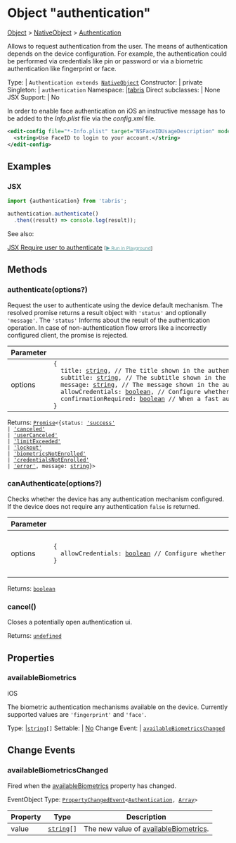 ---
---
# Object "authentication"

<a href="https://developer.mozilla.org/en-US/docs/Web/JavaScript/Reference/Global_Objects/Object" title="View &quot;Object&quot; on MDN">Object</a> > <a href="NativeObject.html" title="NativeObject Class Reference">NativeObject</a> > <a href="#" >Authentication</a>

Allows to request authentication from the user. The means of authentication depends on the device configuration. For example, the authentication could be performed via credentials like pin or password or via a biometric authentication like fingerprint or face.


Type: | <code style="white-space: nowrap">Authentication extends <a href="NativeObject.html" title="NativeObject Class Reference">NativeObject</a></code>
Constructor: | private
Singleton: | `authentication`
Namespace: |<a href="../modules.html#startup" >tabris</a>
Direct subclasses: | None
JSX Support: | No


In order to enable face authentication on iOS an instructive message has to be added to the _Info.plist_ file via the _config.xml_ file.

```xml
<edit-config file="*-Info.plist" target="NSFaceIDUsageDescription" mode="overwrite">
  <string>Use FaceID to login to your account.</string>
</edit-config>
```


## Examples
### JSX


```jsx
import {authentication} from 'tabris';

authentication.authenticate()
  .then((result) => console.log(result));
```



See also:
  
[<span class='language jsx'>JSX</span> Require user to authenticate](https://github.com/eclipsesource/tabris-js/tree/v3.10.0/snippets/authentication.jsx) <span style="font-size: 75%;">[<a href="https://playground.tabris.com/?gitref=v3.10.0&snippet=authentication.jsx" style="color: cadetblue;">► Run in Playground</a>]</span>

## Methods

### authenticate(options?)



Request the user to authenticate using the device default mechanism. The resolved promise returns a result object with `'status'` and optionally `'message'`. The `'status'` Informs about the result of the authentication operation. In case of non-authentication flow errors like a incorrectly configured client, the promise is rejected.


Parameter|Type|Description
-|-|-
options | <code style="white-space: nowrap">{<br/>&nbsp;&nbsp;title: <a href="https://developer.mozilla.org/en-US/docs/Web/JavaScript/Data_structures#string_type" title="View &quot;string&quot; on MDN">string</a>, // The title shown in the authentication ui. optional<br/>&nbsp;&nbsp;subtitle: <a href="https://developer.mozilla.org/en-US/docs/Web/JavaScript/Data_structures#string_type" title="View &quot;string&quot; on MDN">string</a>, // The subtitle shown in the authentication ui. optional<br/>&nbsp;&nbsp;message: <a href="https://developer.mozilla.org/en-US/docs/Web/JavaScript/Data_structures#string_type" title="View &quot;string&quot; on MDN">string</a>, // The message shown in the authentication ui. optional<br/>&nbsp;&nbsp;allowCredentials: <a href="https://developer.mozilla.org/en-US/docs/Web/JavaScript/Data_structures#boolean_type" title="View &quot;boolean&quot; on MDN">boolean</a>, // Configure whether to allow another authentication mechanism other than biometric authentication. For example, when a fingerprint would be the device default, the user could choose to fallback to use a pin instead. When non-biometric credentials are used, no fallback is available. . defaults to true<br/>&nbsp;&nbsp;confirmationRequired: <a href="https://developer.mozilla.org/en-US/docs/Web/JavaScript/Data_structures#boolean_type" title="View &quot;boolean&quot; on MDN">boolean</a> // When a fast authentication mechanism like face unlock is used, this option allows to configure whether a successful authorization has to be confirmed by the user via a button press. defaults to true<br/>}</code> | A set of options to apply when authenticating. *Optional.*


Returns: <code style="white-space: nowrap"><a href="https://developer.mozilla.org/en-US/docs/Web/JavaScript/Reference/Global_Objects/Promise" title="View &quot;Promise&quot; on MDN">Promise</a>&lt;{status: <a href="https://developer.mozilla.org/en-US/docs/Web/JavaScript/Data_structures#string_type" title="View &quot;string&quot; on MDN">'success'</a><br/>&#124; <a href="https://developer.mozilla.org/en-US/docs/Web/JavaScript/Data_structures#string_type" title="View &quot;string&quot; on MDN">'canceled'</a><br/>&#124; <a href="https://developer.mozilla.org/en-US/docs/Web/JavaScript/Data_structures#string_type" title="View &quot;string&quot; on MDN">'userCanceled'</a><br/>&#124; <a href="https://developer.mozilla.org/en-US/docs/Web/JavaScript/Data_structures#string_type" title="View &quot;string&quot; on MDN">'limitExceeded'</a><br/>&#124; <a href="https://developer.mozilla.org/en-US/docs/Web/JavaScript/Data_structures#string_type" title="View &quot;string&quot; on MDN">'lockout'</a><br/>&#124; <a href="https://developer.mozilla.org/en-US/docs/Web/JavaScript/Data_structures#string_type" title="View &quot;string&quot; on MDN">'biometricsNotEnrolled'</a><br/>&#124; <a href="https://developer.mozilla.org/en-US/docs/Web/JavaScript/Data_structures#string_type" title="View &quot;string&quot; on MDN">'credentialsNotEnrolled'</a><br/>&#124; <a href="https://developer.mozilla.org/en-US/docs/Web/JavaScript/Data_structures#string_type" title="View &quot;string&quot; on MDN">'error'</a>, message: <a href="https://developer.mozilla.org/en-US/docs/Web/JavaScript/Data_structures#string_type" title="View &quot;string&quot; on MDN">string</a>}&gt;</code>

### canAuthenticate(options?)



Checks whether the device has any authentication mechanism configured. If the device does not require any authentication `false` is returned.


Parameter|Type|Description
-|-|-
options | <code style="white-space: nowrap">{<br/>&nbsp;&nbsp;allowCredentials: <a href="https://developer.mozilla.org/en-US/docs/Web/JavaScript/Data_structures#boolean_type" title="View &quot;boolean&quot; on MDN">boolean</a> // Configure whether to check another authentication mechanism other than biometric authentication. For example, when a fingerprint would be the device default, the user could choose to fallback to use a pin instead. When non-biometric credentials are used, no fallback is available. . defaults to true<br/>}</code> | A set of options to apply when authenticating. *Optional.*


Returns: <code style="white-space: nowrap"><a href="https://developer.mozilla.org/en-US/docs/Web/JavaScript/Data_structures#boolean_type" title="View &quot;boolean&quot; on MDN">boolean</a></code>

### cancel()



Closes a potentially open authentication ui.

Returns: <code style="white-space: nowrap"><a href="https://developer.mozilla.org/en-US/docs/Web/JavaScript/Data_structures#undefined_type" title="View &quot;undefined&quot; on MDN">undefined</a></code>


## Properties

### availableBiometrics
<p class="platforms"><span class='ios-tag' title='supported on iOS'>iOS</span></p>

The biometric authentication mechanisms available on the device. Currently supported values are `'fingerprint'` and `'face'`.

Type: |<code style="white-space: nowrap"><a href="https://developer.mozilla.org/en-US/docs/Web/JavaScript/Data_structures#string_type" title="View &quot;string&quot; on MDN">string</a>[]</code>
Settable: | <a href="../widget-basics.html#widget-properties" >No</a>
Change Event: | [`availableBiometricsChanged`](#availablebiometricschanged)





## Change Events

### availableBiometricsChanged

Fired when the [availableBiometrics](#availablebiometrics) property has changed.

EventObject Type: <code style="white-space: nowrap"><a href="ChangeListeners.html#propertychangedeventtargettype-valuetype" title="ChangeListeners Class Type">PropertyChangedEvent</a>&lt;<a href="#" >Authentication</a>, <a href="https://developer.mozilla.org/en-US/docs/Web/JavaScript/Reference/Global_Objects/Array" title="View &quot;Array&quot; on MDN">Array</a>&gt;</code>

Property|Type|Description
-|-|-
value | <code style="white-space: nowrap"><a href="https://developer.mozilla.org/en-US/docs/Web/JavaScript/Data_structures#string_type" title="View &quot;string&quot; on MDN">string</a>[]</code> | The new value of [availableBiometrics](#availablebiometrics).


